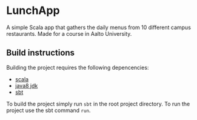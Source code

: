 # LunchApp
A simple Scala app that gathers the daily menus from 10 different campus restaurants. Made for a course in Aalto University. 

## Build instructions

Building the project requires the following depencencies:
* [scala](https://scala-lang.org/download/)
* [java8 jdk](https://www.oracle.com/technetwork/java/javase/downloads/jdk8-downloads-2133151.html)
* [sbt](https://www.scala-sbt.org/download.html)

To build the project simply run `sbt` in the root project directory. To run the project use the sbt command `run`.
